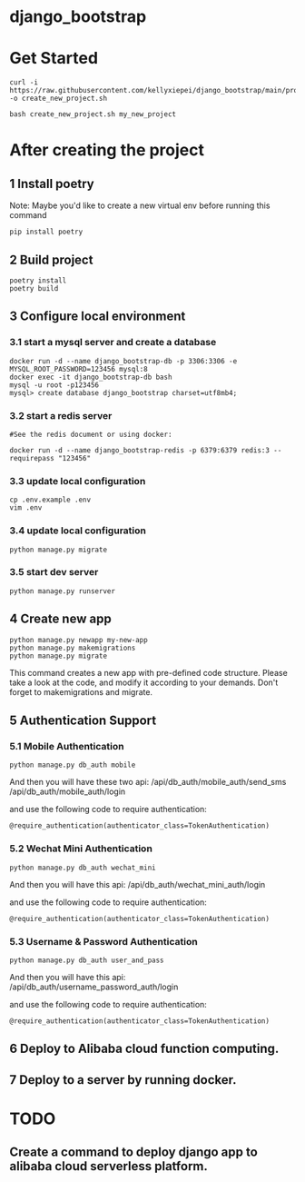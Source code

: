 # django_bootstrap

# Get Started

```
curl -i https://raw.githubusercontent.com/kellyxiepei/django_bootstrap/main/project_tools/create_new_project.sh -o create_new_project.sh

bash create_new_project.sh my_new_project
```

# After creating the project

## 1 Install poetry

Note: Maybe you'd like to create a new virtual env before running this command

```
pip install poetry
```

## 2 Build project

```
poetry install
poetry build
```

## 3 Configure local environment

### 3.1 start a mysql server and create a database

```
docker run -d --name django_bootstrap-db -p 3306:3306 -e MYSQL_ROOT_PASSWORD=123456 mysql:8
docker exec -it django_bootstrap-db bash
mysql -u root -p123456
mysql> create database django_bootstrap charset=utf8mb4;
```

### 3.2 start a redis server

```
#See the redis document or using docker:

docker run -d --name django_bootstrap-redis -p 6379:6379 redis:3 --requirepass "123456"
```

### 3.3 update local configuration

```
cp .env.example .env 
vim .env
```

### 3.4 update local configuration

```
python manage.py migrate
```

### 3.5 start dev server

```
python manage.py runserver
```

## 4 Create new app

```
python manage.py newapp my-new-app
python manage.py makemigrations
python manage.py migrate
```

This command creates a new app with pre-defined code structure. Please take a look at the code, and modify it according
to your demands. Don't forget to makemigrations and migrate.

## 5 Authentication Support

### 5.1 Mobile Authentication

```
python manage.py db_auth mobile
```

And then you will have these two api:
/api/db_auth/mobile_auth/send_sms /api/db_auth/mobile_auth/login

and use the following code to require authentication:
```
@require_authentication(authenticator_class=TokenAuthentication)
```

### 5.2 Wechat Mini Authentication

```
python manage.py db_auth wechat_mini
```

And then you will have this api:
/api/db_auth/wechat_mini_auth/login

and use the following code to require authentication:
```
@require_authentication(authenticator_class=TokenAuthentication)
```


### 5.3 Username & Password Authentication

```
python manage.py db_auth user_and_pass
```

And then you will have this api:
/api/db_auth/username_password_auth/login

and use the following code to require authentication:
```
@require_authentication(authenticator_class=TokenAuthentication)
```

## 6 Deploy to Alibaba cloud function computing.

## 7 Deploy to a server by running docker.

# TODO

## Create a command to deploy django app to alibaba cloud serverless platform.